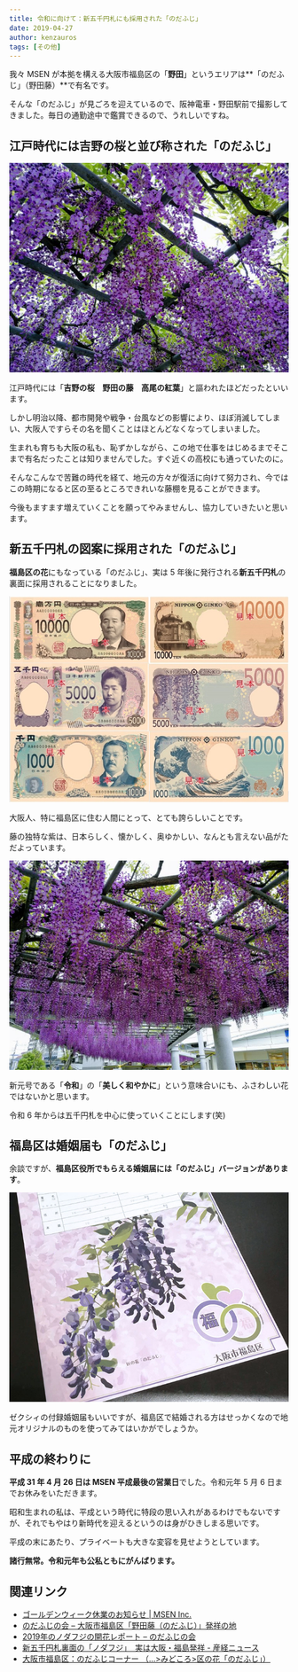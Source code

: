 ```yaml
---
title: 令和に向けて：新五千円札にも採用された「のだふじ」
date: 2019-04-27
author: kenzauros
tags: [その他]
---
```


我々 MSEN が本拠を構える大阪市福島区の「**野田**」というエリアは**「のだふじ」（野田藤）**で有名です。

そんな「のだふじ」が見ごろを迎えているので、阪神電車・野田駅前で撮影してきました。毎日の通勤途中で鑑賞できるので、うれしいですね。


## 江戸時代には吉野の桜と並び称された「のだふじ」

![満開の野田藤](images/nodafuji-2019-1.jpg)

江戸時代には「**吉野の桜　野田の藤　高尾の紅葉**」と謳われたほどだったといいます。

しかし明治以降、都市開発や戦争・台風などの影響により、ほぼ消滅してしまい、大阪人ですらその名を聞くことはほとんどなくなってしまいました。

生まれも育ちも大阪の私も、恥ずかしながら、この地で仕事をはじめるまでそこまで有名だったことは知りませんでした。すぐ近くの高校にも通っていたのに。

そんなこんなで苦難の時代を経て、地元の方々が復活に向けて努力され、今ではこの時期になると区の至るところできれいな藤棚を見ることができます。

今後もますます増えていくことを願ってやみませんし、協力していきたいと思います。


## 新五千円札の図案に採用された「のだふじ」

**福島区の花**にもなっている「のだふじ」、実は 5 年後に発行される**新五千円札**の裏面に採用されることになりました。

![新五千円札の裏面に野田藤](images/nodafuji-2019-2.png)

大阪人、特に福島区に住む人間にとって、とても誇らしいことです。

藤の独特な紫は、日本らしく、懐かしく、奥ゆかしい、なんとも言えない品がただよっています。

![満開の野田藤](images/nodafuji-2019-3.jpg)

新元号である「**令和**」の「**美しく和やかに**」という意味合いにも、ふさわしい花ではないかと思います。

令和 6 年からは五千円札を中心に使っていくことにします(笑)


## 福島区は婚姻届も「のだふじ」

余談ですが、**福島区役所でもらえる婚姻届には「のだふじ」バージョンがあります**。

![福島区オリジナル婚姻届「のだふじ」](images/nodafuji-2019-4.jpg)

ゼクシィの付録婚姻届もいいですが、福島区で結婚される方はせっかくなので地元オリジナルのものを使ってみてはいかがでしょうか。


## 平成の終わりに

**平成 31 年 4 月 26 日は MSEN 平成最後の営業日**でした。令和元年 5 月 6 日までお休みをいただきます。

昭和生まれの私は、平成という時代に特段の思い入れがあるわけでもないですが、それでもやはり新時代を迎えるというのは身がひきしまる思いです。

平成の末にあたり、プライベートも大きな変容を見せようとしています。

**諸行無常。令和元年も公私ともにがんばります。**


## 関連リンク

- [ゴールデンウィーク休業のお知らせ | MSEN Inc.](https://msen.jp/gw-2019/)
- [のだふじの会 – 大阪市福島区「野田藤（のだふじ）」発祥の地](http://nodafuji.com/)
- [2019年のノダフジの開花レポート – のだふじの会](http://nodafuji.com/2019/04/16/2019%e5%b9%b4%e3%81%ae%e3%83%8e%e3%83%80%e3%83%95%e3%82%b8%e3%81%ae%e9%96%8b%e8%8a%b1%e3%83%ac%e3%83%9d%e3%83%bc%e3%83%88-2/)
- [新五千円札裏面の「ノダフジ」　実は大阪・福島発祥 - 産経ニュース](https://www.sankei.com/life/news/190426/lif1904260018-n1.html)
- [大阪市福島区：のだふじコーナー （…>みどころ>区の花「のだふじ」）](https://www.city.osaka.lg.jp/fukushima/page/0000194121.html)